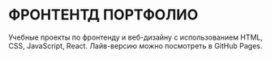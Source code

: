 # ФРОНТЕНТД ПОРТФОЛИО
Учебные проекты по фронтенду и веб-дизайну с использованием HTML, CSS, JavaScript, React.
Лайв-версию можно посмотреть в GitHub Pages.
